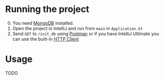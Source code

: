 # Running the project
0. You need [MongoDB](https://www.mongodb.com/docs/manual/installation/) installed. 
1. Open the project in IntelliJ and run from `main` in `Application.kt`
2. Send `GET` to  `/init_db` using [Postman](https://www.postman.com/) or if you have IntelliJ Ultimate you can use the built-in [HTTP Client](https://www.jetbrains.com/help/idea/http-client-reference.html)

# Usage
TODO
